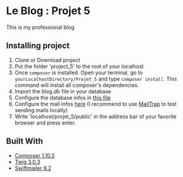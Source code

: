 # Le Blog : Projet 5

This is my professional blog

## Installing project

1. Clone or Download project
2. Put the folder 'project_5' to the root of your localhost
4. Once ```composer``` is installed. Open your terminal, go to ```yourLocalhostDirectory/Projet_5``` and type ````composer install````. 
This command will install all composer's dependencies.
5. Import the blog.db file in your database
6. Configure the database infos in [this file](config/dev.php)
7. Configure the mail infos [here](config/Mail.php) (I recommend to use [MailTrap](https://mailtrap.io/) to test sending mails locally)
8. Write 'localhost/projet_5/public' in the address bar of your favorite browser and press enter.


## Built With
* [Composer 1.10.5](https://getcomposer.org/)
* [Twig 3.0.3](https://twig.symfony.com/)
* [Swiftmailer 6.2](https://swiftmailer.symfony.com/)
